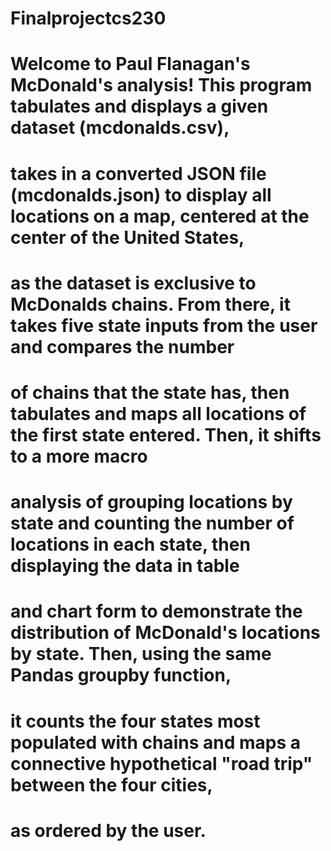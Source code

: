 # Finalprojectcs230

# Welcome to Paul Flanagan's McDonald's analysis! This program tabulates and displays a given dataset (mcdonalds.csv),
# takes in a converted JSON file (mcdonalds.json) to display all locations on a map, centered at the center of the United States, 
# as the dataset is exclusive to McDonalds chains. From there, it takes five state inputs from the user and compares the number
# of chains that the state has, then tabulates and maps all locations of the first state entered. Then, it shifts to a more macro
# analysis of grouping locations by state and counting the number of locations in each state, then displaying the data in table
# and chart form to demonstrate the distribution of McDonald's locations by state. Then, using the same Pandas groupby function,
# it counts the four states most populated with chains and maps a connective hypothetical "road trip" between the four cities,
# as ordered by the user.
#
#
#
#
#
#
